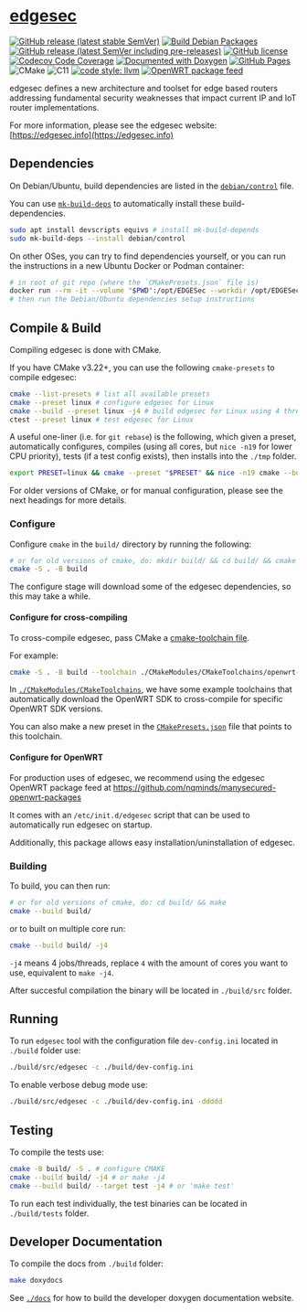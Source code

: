 # [edgesec](https://edgesec.info)

[![GitHub release (latest stable SemVer)](https://img.shields.io/github/v/release/nqminds/edgesec?label=stable&logo=github&sort=semver)](https://github.com/nqminds/edgesec/releases)
[![Build Debian Packages](https://github.com/nqminds/edgesec/actions/workflows/create-debs.yml/badge.svg)](https://github.com/nqminds/edgesec/actions/workflows/create-debs.yml)
[![GitHub release (latest SemVer including pre-releases)](https://img.shields.io/github/v/release/nqminds/edgesec?include_prereleases&label=latest&logo=github&sort=semver)](https://github.com/nqminds/edgesec/releases)
[![GitHub license](https://img.shields.io/github/license/nqminds/edgesec)](https://github.com/nqminds/edgesec/blob/main/LICENSE)
[![Codecov Code Coverage](https://codecov.io/gh/nqminds/edgesec/branch/main/graph/badge.svg)](https://codecov.io/gh/nqminds/edgesec)
[![Documented with Doxygen](https://img.shields.io/badge/docs-Doxygen-blue.svg?foo&bar)](https://edgesec.info/doxygen/)
[![GitHub Pages](https://github.com/nqminds/edgesec/actions/workflows/pages.yml/badge.svg)](https://github.com/nqminds/edgesec/actions/workflows/pages.yml)
![CMake](https://img.shields.io/badge/CMake-%23008FBA.svg?logo=cmake&logoColor=white)
![C11](https://img.shields.io/badge/C11-informational.svg?logo=c)
[![code style: llvm](https://img.shields.io/badge/code%20style-LLVM-green?logo=llvm&color=2b617a)](https://llvm.org/docs/CodingStandards.html)
[![OpenWRT package feed](https://img.shields.io/badge/OpenWRT%20Package%20Feed-%23002B49.svg?logo=OpenWrt&logoColor=white)](https://github.com/nqminds/manysecured-openwrt-packages)

edgesec defines a new architecture and toolset for edge based routers addressing
fundamental security weaknesses that impact current IP and IoT router implementations.

For more information, please see the edgesec website: [https://edgesec.info](https://edgesec.info)

## Dependencies

On Debian/Ubuntu, build dependencies are listed in the
[`debian/control`](https://github.com/nqminds/edgesec/blob/main/debian/control) file.

You can use [`mk-build-deps`](https://manpages.ubuntu.com/manpages/focal/man1/mk-build-deps.1.html)
to automatically install these build-dependencies.

```bash
sudo apt install devscripts equivs # install mk-build-depends
sudo mk-build-deps --install debian/control
```

On other OSes, you can try to find dependencies yourself, or you can run the
instructions in a new Ubuntu Docker or Podman container:

```bash
# in root of git repo (where the `CMakePresets.json` file is)
docker run --rm -it --volume "$PWD":/opt/EDGESec --workdir /opt/EDGESec ubuntu:jammy bash
# then run the Debian/Ubuntu dependencies setup instructions
```

## Compile & Build

Compiling edgesec is done with CMake.


If you have CMake v3.22+, you can use the following `cmake-presets` to compile edgesec:

```bash
cmake --list-presets # list all available presets
cmake --preset linux # configure edgesec for Linux
cmake --build --preset linux -j4 # build edgesec for Linux using 4 threads
ctest --preset linux # test edgesec for Linux
```

A useful one-liner (i.e. for `git rebase`) is the following, which given a preset, automatically
configures, compiles (using all cores, but `nice -n19` for lower CPU priority),
tests (if a test config exists), then installs into the `./tmp` folder.

```bash
export PRESET=linux && cmake --preset "$PRESET" && nice -n19 cmake --build --preset "$PRESET" -j=$(nproc) && { if ctest --list-presets | grep "\"$PRESET\""; then ctest --preset "$PRESET" --output-on-failure -j=$(nproc); fi } && cmake --install "./build/$PRESET" --prefix "./tmp/$PRESET"
```

For older versions of CMake, or for manual configuration, please see the next headings for more details.

### Configure

Configure `cmake` in the `build/` directory by running the following:

```bash
# or for old versions of cmake, do: mkdir build/ && cd build/ && cmake ..
cmake -S . -B build
```

The configure stage will download some of the edgesec dependencies, so this may take a while.

#### Configure for cross-compiling

To cross-compile edgesec, pass CMake a
[cmake-toolchain file](https://cmake.org/cmake/help/latest/manual/cmake-toolchains.7.html).

For example:

```bash
cmake -S . -B build --toolchain ./CMakeModules/CMakeToolchains/openwrt-ath79-generic.cmake
```

In [`./CMakeModules/CMakeToolchains`](./CMakeModules/CMakeToolchains), we have
some example toolchains that automatically download the OpenWRT SDK to cross-compile
for specific OpenWRT SDK versions.

You can also make a new preset in the [`CMakePresets.json`](./CMakePresets.json)
file that points to this toolchain.

#### Configure for OpenWRT

For production uses of edgesec, we recommend using the edgesec OpenWRT package
feed at https://github.com/nqminds/manysecured-openwrt-packages

It comes with an `/etc/init.d/edgesec` script that can be used to automatically
run edgesec on startup.

Additionally, this package allows easy installation/uninstallation of edgesec.

### Building

To build, you can then run:

```bash
# or for old versions of cmake, do: cd build/ && make
cmake --build build/
```

or to built on multiple core run:

```bash
cmake --build build/ -j4
```

`-j4` means 4 jobs/threads, replace `4` with the amount of cores you want to use, equivalent to `make -j4`.

After succesful compilation the binary will be located in `./build/src` folder.

## Running

To run `edgesec` tool with the configuration file `dev-config.ini` located in `./build` folder use:

```bash
./build/src/edgesec -c ./build/dev-config.ini
```

To enable verbose debug mode use:

```bash
./build/src/edgesec -c ./build/dev-config.ini -ddddd
```

## Testing

To compile the tests use:

```bash
cmake -B build/ -S . # configure CMAKE
cmake --build build/ -j4 # or make -j4
cmake --build build/ --target test -j4 # or 'make test'
```

To run each test individually, the test binaries can be located in `./build/tests` folder.

## Developer Documentation

To compile the docs from `./build` folder:

```bash
make doxydocs
```

See [`./docs`](./docs) for how to build the developer doxygen documentation website.
